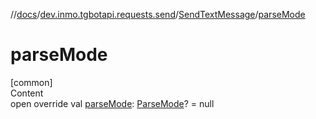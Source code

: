//[docs](../../../index.md)/[dev.inmo.tgbotapi.requests.send](../index.md)/[SendTextMessage](index.md)/[parseMode](parse-mode.md)



# parseMode  
[common]  
Content  
open override val [parseMode](parse-mode.md): [ParseMode](../../dev.inmo.tgbotapi.types.ParseMode/-parse-mode/index.md)? = null  



